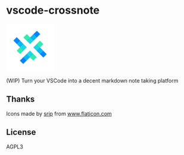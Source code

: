 # vscode-crossnote

![](./media/logo128.png)

(WIP) Turn your VSCode into a decent markdown note taking platform

## Thanks

Icons made by <a href="https://www.flaticon.com/authors/srip" title="srip">srip</a> from <a href="https://www.flaticon.com/" title="Flaticon"> www.flaticon.com</a>

## License

AGPL3
